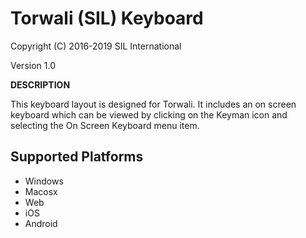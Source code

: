 Torwali (SIL) Keyboard 
=====================

Copyright (C) 2016-2019 SIL International

Version 1.0

__DESCRIPTION__

This keyboard layout is designed for Torwali. It includes 
an on screen keyboard which can be viewed by clicking on the Keyman icon 
and selecting the On Screen Keyboard menu item.   


Supported Platforms
-------------------

 * Windows
 * Macosx
 * Web
 * iOS
 * Android

